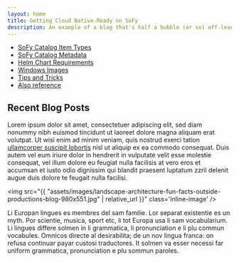 ```yaml
---
layout: home
title: Getting Cloud Native-Ready on SoFy
description: An example of a blog that's half a bubble (or so) off-level.
---
```


- [SoFy Catalog Item Types](#sofy-catalog-item-types)
- [SoFy Catalog Metadata](#sofy-catalog-content-metadata)
- [Helm Chart Requirements](#helm-chart-requirements)
- [Windows Images](#windows-images)
- [Tips and Tricks](#tips-and-tricks)
- [Also reference](#also-reference)

## Recent Blog Posts

Lorem ipsum dolor sit amet, consectetuer adipiscing elit, sed diam nonummy nibh euismod tincidunt ut laoreet dolore magna aliquam erat volutpat. Ut wisi enim ad minim veniam, quis nostrud exerci tation [ullamcorper suscipit lobortis](https://google.com) nisl ut aliquip ex ea commodo consequat. Duis autem vel eum iriure dolor in hendrerit in vulputate velit esse molestie consequat, vel illum dolore eu feugiat nulla facilisis at vero eros et accumsan et iusto odio dignissim qui blandit praesent luptatum zzril delenit augue duis dolore te feugait nulla facilisi.

<img src="{{ "assets/images/landscape-architecture-fun-facts-outside-productions-blog-980x551.jpg" | relative_url }}" class='inline-image' />

Li Europan lingues es membres del sam familie. Lor separat existentie es un myth. Por scientie, musica, sport etc, li tot Europa usa li sam vocabularium. Li lingues differe solmen in li grammatica, li pronunciation e li plu commun vocabules. Omnicos directe al desirabilita; de un nov lingua franca: on refusa continuar payar custosi traductores. It solmen va esser necessi far uniform grammatica, pronunciation e plu sommun paroles.